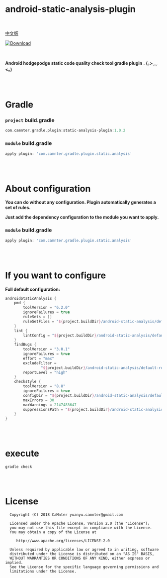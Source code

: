 # android-static-analysis-plugin

<br>

[中文版](https://github.com/CaMnter/android-static-analysis-plugin/blob/master/README_zh.md)  
  
[ ![Download](https://api.bintray.com/packages/camnter/maven/android-static-analysis-plugin/images/download.svg) ](https://bintray.com/camnter/maven/android-static-analysis-plugin/_latestVersion)   

<br>

**Android hodgepodge static code quality check tool gradle plugin** . **(｡>﹏<｡)**   

<br>
<br>

# Gradle

### `project`  **build.gradle**

```groovy
com.camnter.gradle.plugin:static-analysis-plugin:1.0.2
```

### `module`  **build.gradle**

```groovy
apply plugin: 'com.camnter.gradle.plugin.static.analysis'
```

<br>
<br>


# About configuration

**You can do without any configuration. Plugin automatically generates a set of rules.**   

**Just add the dependency configuration to the module you want to apply.**

### `module`  **build.gradle**

```groovy
apply plugin: 'com.camnter.gradle.plugin.static.analysis'
```

<br>
<br>

# If you want to configure

**Full default configuration:**

```groovy
androidStaticAnalysis {
    pmd {
        toolVersion = "6.2.0"
        ignoreFailures = true
        ruleSets = []
        ruleSetFiles = "${project.buildDir}/android-static-analysis/default-rules/pmd-ruleset.xml"
    }
    lint {
        lintConfig = "${project.buildDir}/android-static-analysis/default-rules/lint.xml"
    }
    findBugs {
        toolVersion = "3.0.1"
        ignoreFailures = true
        effort = "max"
        excludeFilter =
                "${project.buildDir}/android-static-analysis/default-rules/findbugs-filter.xml"
        reportLevel = "high"
    }
    checkstyle {
        toolVersion = "8.8"
        ignoreFailures = true
        configDir = "${project.buildDir}/android-static-analysis/default-rules/checkstyle.xml"
        maxErrors = 30
        maxWarnings = 2147483647
        suppressionsPath = "${project.buildDir}/android-static-analysis/default-rules/suppressions.xml"
    }
}
```

<br>
<br>

# execute

```shell
gradle check
```

<br>
<br>

# License

      Copyright (C) 2018 CaMnter yuanyu.camnter@gmail.com

      Licensed under the Apache License, Version 2.0 (the "License");
      you may not use this file except in compliance with the License.
      You may obtain a copy of the License at

         http://www.apache.org/licenses/LICENSE-2.0

      Unless required by applicable law or agreed to in writing, software
      distributed under the License is distributed on an "AS IS" BASIS,
      WITHOUT WARRANTIES OR CONDITIONS OF ANY KIND, either express or implied.
      See the License for the specific language governing permissions and
      limitations under the License.
